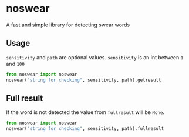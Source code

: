 # noswear
A fast and simple library for detecting swear words

## Usage

`sensitivity` and `path` are optional values.
`sensitivity` is an int between `1` and `100`
```python
from noswear import noswear
noswear("string for checking", sensitivity, path).getresult
```

## Full result
If the word is not detected the value from `fullresult` will be `None`.
```python
from noswear import noswear
noswear("string for checking", sensitivity, path).fullresult
```

